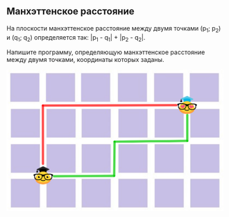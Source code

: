## Манхэттенское расстояние

На плоскости манхэттенское расстояние между двумя точками (p<sub>1</sub>; p<sub>2</sub>) и (q<sub>1</sub>; q<sub>2</sub>) определяется так: |p<sub>1</sub> - q<sub>1</sub>| + |p<sub>2</sub> - q<sub>2</sub>|.

Напишите программу, определяющую манхэттенское расстояние между двумя точками, координаты которых заданы.

<img src="/img/problem6.1.12.png" alt="Манхэттенское расстояние" width="500">